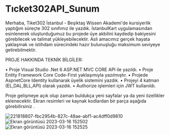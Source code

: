 # Tıcket302API_Sunum

Merhaba, Tiket302 İstanbul - Beşiktaş Wissen Akademi'de kursiyerlik yaptığım süreçte 302 sınıfımız ile yazdık. İstanbulKart uygulamasından esinlenerek oluşturduğumuz bu projede üye akbilini kaydedip bakiyesini görebilecek ve talimat yükleyebilecektir. Asli amacımız gerçek hayata yaklaşmak ve istihdam sürecindeki hazır bulunuşluğu maksimum seviyeye getirebilmektir.

PROJE HAKKINDA TEKNİK BİLGİLER:

• Proje Visual Studio .Net 6 ASP.NET MVC CORE API ile yazıldı.
• Proje Entity Framework Core Code-First yaklaşımıyla yazılmıştır.
• Projede AspnetCore Identity kullanarak üyelik sistemini yazdık.
• Projeyi 4 katman (EL,DAL,BLL,API) olarak yazdık.
• Authorize işlemleri için JWT kullanıldı.

Proje gelişmeye açık olup zaman buldukça yeni sayfalar ya da yeni özellikler eklenecektir. Ekran resimleri ve kaynak kodlardan bir parça aşağıda görebilirsiniz .

![221818807-fbc2954b-827c-48ae-abf1-ac4dff0d9810](https://user-images.githubusercontent.com/120444778/225618232-ad7c58aa-e8a8-4716-87a3-404731d67150.png)
![Ekran görüntüsü 2023-03-16 152502](https://user-images.githubusercontent.com/120444778/225618246-9066a4ce-7ec8-4b06-8869-458d9cde84f3.png)
![Ekran görüntüsü 2023-03-16 152525](https://user-images.githubusercontent.com/120444778/225618254-0990872b-04fe-485f-8a19-66e8aa7234b1.png)
